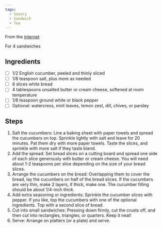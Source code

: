 ```yaml
---
tags: 
  - Savory
  - Sandwich
  - Tea
---
```


From the [internet](https://www.simplyrecipes.com/recipes/cucumber_sandwiches/)

For 4 sandwiches

## Ingredients

- [ ] 1/2 English cucumber, peeled and thinly sliced
- [ ] 1/8 teaspoon salt, plus more as needed
- [ ] 8 slices white bread
- [ ] 4 tablespoons unsalted butter or cream cheese, softened at room temperature
- [ ] 1/8 teaspoon ground white or black pepper
- [ ] Optional: watercress, mint leaves, lemon zest, dill, chives, or parsley

## Steps

1. Salt the cucumbers: Line a baking sheet with paper towels and spread the cucumbers on top. Sprinkle lightly with salt and leave for 20 minutes. Pat them dry with more paper towels. Taste the slices, and sprinkle with more salt if they taste bland.
2. Add the spread: Set bread slices on a cutting board and spread one side of each slice generously with butter or cream cheese. You will need about 1-2 teaspoons per slice depending on the size of your bread slices.
3. Arrange the cucumbers on the bread: Overlapping them to cover the bread, lay the cucumbers on half of the bread slices. If the cucumbers are very thin, make 2 layers, if thick, make one. The cucumber filling should be about 1/4-inch thick.
4. Add extra seasoning or ingredients: Sprinkle the cucumber slices with pepper. If you like, top the cucumbers with one of the optional ingredients. Top with a second slice of bread.
5. Cut into small sandwiches: Pressing down firmly, cut the crusts off, and then cut into rectangles, triangles, or quarters. Keep it neat!
6. Serve: Arrange on platters (or a plate) and serve.
